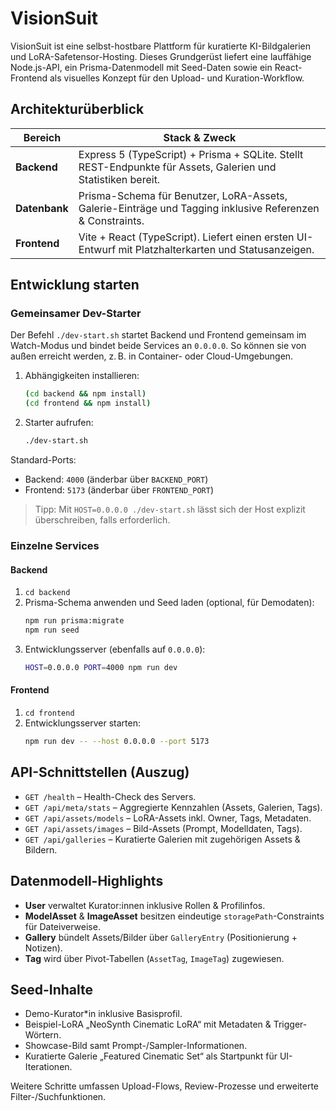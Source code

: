 # VisionSuit

VisionSuit ist eine selbst-hostbare Plattform für kuratierte KI-Bildgalerien und LoRA-Safetensor-Hosting. Dieses Grundgerüst
liefert eine lauffähige Node.js-API, ein Prisma-Datenmodell mit Seed-Daten sowie ein React-Frontend als visuelles Konzept für
den Upload- und Kuration-Workflow.

## Architekturüberblick

| Bereich       | Stack & Zweck                                                                                   |
| ------------- | ----------------------------------------------------------------------------------------------- |
| **Backend**   | Express 5 (TypeScript) + Prisma + SQLite. Stellt REST-Endpunkte für Assets, Galerien und Statistiken bereit. |
| **Datenbank** | Prisma-Schema für Benutzer, LoRA-Assets, Galerie-Einträge und Tagging inklusive Referenzen & Constraints.    |
| **Frontend**  | Vite + React (TypeScript). Liefert einen ersten UI-Entwurf mit Platzhalterkarten und Statusanzeigen.         |

## Entwicklung starten

### Gemeinsamer Dev-Starter

Der Befehl `./dev-start.sh` startet Backend und Frontend gemeinsam im Watch-Modus und bindet beide Services an `0.0.0.0`.
So können sie von außen erreicht werden, z. B. in Container- oder Cloud-Umgebungen.

1. Abhängigkeiten installieren:
   ```bash
   (cd backend && npm install)
   (cd frontend && npm install)
   ```
2. Starter aufrufen:
   ```bash
   ./dev-start.sh
   ```

Standard-Ports:
- Backend: `4000` (änderbar über `BACKEND_PORT`)
- Frontend: `5173` (änderbar über `FRONTEND_PORT`)

> Tipp: Mit `HOST=0.0.0.0 ./dev-start.sh` lässt sich der Host explizit überschreiben, falls erforderlich.

### Einzelne Services

#### Backend
1. `cd backend`
2. Prisma-Schema anwenden und Seed laden (optional, für Demodaten):
   ```bash
   npm run prisma:migrate
   npm run seed
   ```
3. Entwicklungsserver (ebenfalls auf `0.0.0.0`):
   ```bash
   HOST=0.0.0.0 PORT=4000 npm run dev
   ```

#### Frontend
1. `cd frontend`
2. Entwicklungsserver starten:
   ```bash
   npm run dev -- --host 0.0.0.0 --port 5173
   ```

## API-Schnittstellen (Auszug)
- `GET /health` – Health-Check des Servers.
- `GET /api/meta/stats` – Aggregierte Kennzahlen (Assets, Galerien, Tags).
- `GET /api/assets/models` – LoRA-Assets inkl. Owner, Tags, Metadaten.
- `GET /api/assets/images` – Bild-Assets (Prompt, Modelldaten, Tags).
- `GET /api/galleries` – Kuratierte Galerien mit zugehörigen Assets & Bildern.

## Datenmodell-Highlights
- **User** verwaltet Kurator:innen inklusive Rollen & Profilinfos.
- **ModelAsset** & **ImageAsset** besitzen eindeutige `storagePath`-Constraints für Dateiverweise.
- **Gallery** bündelt Assets/Bilder über `GalleryEntry` (Positionierung + Notizen).
- **Tag** wird über Pivot-Tabellen (`AssetTag`, `ImageTag`) zugewiesen.

## Seed-Inhalte
- Demo-Kurator*in inklusive Basisprofil.
- Beispiel-LoRA „NeoSynth Cinematic LoRA“ mit Metadaten & Trigger-Wörtern.
- Showcase-Bild samt Prompt-/Sampler-Informationen.
- Kuratierte Galerie „Featured Cinematic Set“ als Startpunkt für UI-Iterationen.

Weitere Schritte umfassen Upload-Flows, Review-Prozesse und erweiterte Filter-/Suchfunktionen.
